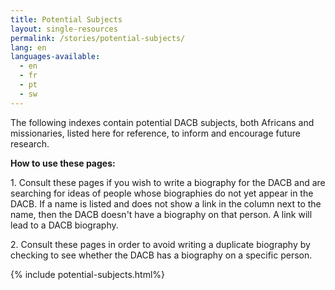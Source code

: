 ```yaml
---
title: Potential Subjects
layout: single-resources
permalink: /stories/potential-subjects/
lang: en
languages-available:                         
  - en
  - fr
  - pt
  - sw
---
```

The following indexes contain potential DACB subjects, both Africans and missionaries, listed here for reference, to inform and encourage future research.  

**How to use these pages:**  

1\. Consult these pages if you wish to write a biography for the DACB and are searching for ideas of people whose biographies do not yet appear in the DACB. If a name is listed and does not show a link in the column next to the name, then the DACB doesn't have a biography on that person. A link will lead to a DACB biography.  

2\. Consult these pages in order to avoid writing a duplicate biography by checking to see whether the DACB has a biography on a specific person.

{% include potential-subjects.html%}
